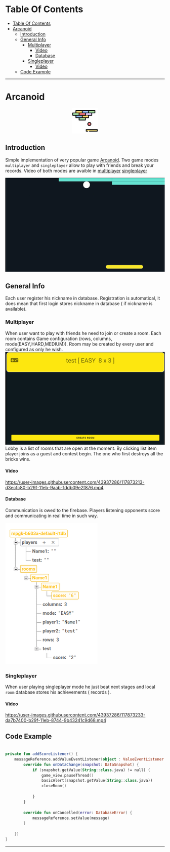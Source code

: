 # Table Of Contents
- [Table Of Contents](#table-of-contents)
- [Arcanoid](#arcanoid)
  - [Introduction](#introduction)
  - [General Info](#general-info)
    - [Multiplayer](#multiplayer)
      - [Video](#video)
      - [Database](#database)
    - [Singleplayer](#singleplayer)
      - [Video](#video-1)
  - [Code Example](#code-example)

----------------------------
# Arcanoid
<p align="center">
  <img src="Arcanoid/media/arca-icon.png" width="80"/>
</p>


## Introduction
Simple implementation of very popular game [Arcanoid](https://en.wikipedia.org/wiki/Arkanoid). Two game modes `multiplayer` and `singleplayer` allow to play with friends and break your records. Video of both modes are avaible in [multiplayer](#video) [singleplayer](#video-1)

![](Arcanoid/media/game.png)

## General Info
Each user register his nickname in database. Registration is automatical, it does mean that first login stores nickname in database ( if nickname is available). 

### Multiplayer
When user want to play with friends he need to join or create a room. Each room contains Game configuration (rows, columns, mode(EASY,HARD,MEDIUM)). Room may be created by every user and configured as only he wish.
![](Arcanoid/media/rooms.png)
Lobby is a list of rooms that are open
 at the moment. By clicking list item player joins as a guest and contest begin. The one who first destroys all the bricks wins. 

#### Video
https://user-images.githubusercontent.com/43937286/117873213-d3ecfc80-b29f-11eb-9aab-1ddb09e2f876.mp4

#### Database
Communication is owed to the firebase.
Players listening opponents score and communicating in real time in such way.

![](Arcanoid/media/database.png)

### Singleplayer
When user playing singleplayer mode he just beat next stages and local `room` database stores his achievements ( records ).

#### Video
https://user-images.githubusercontent.com/43937286/117873233-da7b7400-b29f-11eb-8744-9b43241c9d68.mp4

## Code Example

```kotlin

private fun addScoreListener() {
    messageReference.addValueEventListener(object : ValueEventListener {
        override fun onDataChange(snapshot: DataSnapshot) {
            if (snapshot.getValue(String::class.java) != null) {
                game_view.pauseThread()
                basicAlert(snapshot.getValue(String::class.java))
                closeRoom()

            }
        }

        override fun onCancelled(error: DatabaseError) {
            messageReference.setValue(message)
        }

    })
}

```

----------------------------
